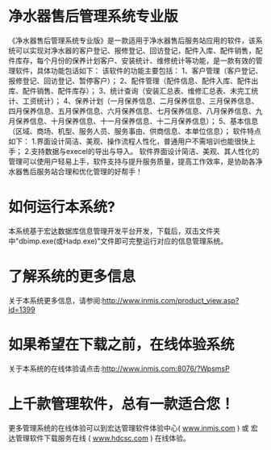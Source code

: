 # 净水器售后管理系统专业版

《净水器售后管理系统专业版》是一款适用于净水器售后服务站应用的软件，该系统可以实现对净水器的客户登记、报修登记、回访登记，配件入库、配件销售，配件库存，每个月份的保养计划客户、安装统计、维修统计等功能，是一款有效的管理软件，具体功能包话如下： 该软件的功能主要包括： 1、客户管理（客户登记、报修登记、回访登记、暂停客户）； 2、配件管理（配件信息、配件入库、配件出库、配件销售、配件库存）； 3、统计查询（安装汇总表、维修汇总表、未完工统计、工资统计）； 4、保养计划（一月保养信息、二月保养信息、三月保养信息、四月保养信息、五月保养信息、六月保养信息、七月保养信息、八月保养信息、九月保养信息、十月保养信息、十一月保养信息、十二月保养信息）； 5、基本信息（区域、商场、机型、服务人员、服务事由、供商信息、本单位信息）； 
软件特点如下： 1.界面设计简洁、美观、操作流程人性化，普通用户不需培训也能很快上手； 2.支持数据与execel的导出与导入。
软件界面设计简洁、美观、其人性化的管理可以使用户轻易上手，软件支持与提升服务质量，提高工作效率，是协助各净水器售后服务站合理和优化管理的好帮手！




# 如何运行本系统?

本系统基于宏达数据库信息管理开发平台开发，下载后，双击文件夹中"dbimp.exe(或Hadp.exe)"文件即可完整运行对应的信息管理系统。

# 了解系统的更多信息

关于本系统更多信息，请参阅:http://www.inmis.com/product_view.asp?id=1399

# 如果希望在下载之前，在线体验系统

关于本系统的在线体验请点击:http://www.inmis.com:8076/?WpsmsP

# 上千款管理软件，总有一款适合您！

更多管理系统的在线体验可以到宏达管理软件体验中心( www.inmis.com ) 或 宏达管理软件下载服务在线 ( www.hdcsc.com ) 在线体验。

